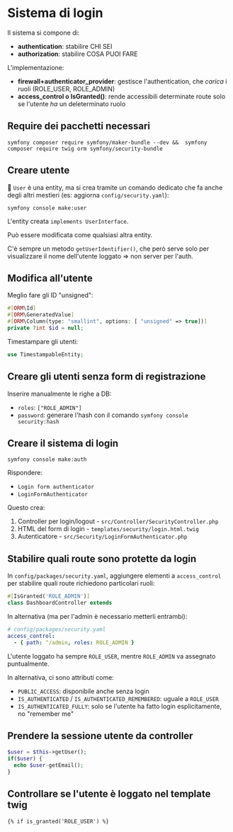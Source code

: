 # Sistema di login

Il sistema si compone di:

- **authentication**: stabilire CHI SEI
- **authorization**: stabilire COSA PUOI FARE

L'implementazione:

- **firewall+authenticator_provider**: gestisce l'authentication, che *carica* i ruoli (ROLE_USER, ROLE_ADMIN)
- **access_control o IsGranted()**: rende accessibili determinate route solo se l'utente *ha* un deleterminato ruolo


## Require dei pacchetti necessari

`symfony composer require symfony/maker-bundle --dev &&  symfony composer require twig orm symfony/security-bundle`

## Creare utente

🛑 `User` è una entity, ma si crea tramite un comando dedicato che fa anche degli altri mestieri (es: aggiorna `config/security.yaml`):

`symfony console make:user`

L'entity creata `implements UserInterface`.

Può essere modificata come qualsiasi altra entity.

C'è sempre un metodo `getUserIdentifier()`, che però serve solo per visualizzare il nome dell'utente loggato => non server per l'auth.

## Modifica all'utente

Meglio fare gli ID "unsigned":

````php
#[ORM\Id]
#[ORM\GeneratedValue]
#[ORM\Column(type: "smallint", options: [ "unsigned" => true])]
private ?int $id = null;
````

Timestampare gli utenti:

````php
use TimestampableEntity;
````

## Creare gli utenti senza form di registrazione

Inserire manualmente le righe a DB:

- `roles`: `["ROLE_ADMIN"]`
- `password`: generare l'hash con il comando `symfony console security:hash`


## Creare il sistema di login

`symfony console make:auth`

Rispondere:

- `Login form authenticator`
- `LoginFormAuthenticator`

Questo crea:

1. Controller per login/logout - `src/Controller/SecurityController.php`
1. HTML del form di login - `templates/security/login.html.twig`
1. Autenticatore - `src/Security/LoginFormAuthenticator.php`


## Stabilire quali route sono protette da login

In `config/packages/security.yaml`, aggiungere elementi a `access_control` per stabilire quali 
route richiedono particolari ruoli:

````php
#[IsGranted('ROLE_ADMIN')]
class DashboardController extends
````

In alternativa (ma per l'admin è necessario metterli entrambi):

````yaml
# config/packages/security.yaml
access_control:
  - { path: ^/admin, roles: ROLE_ADMIN }
````

L'utente loggato ha sempre `ROLE_USER`, mentre `ROLE_ADMIN` va assegnato puntualmente.

In alternativa, ci sono attributi come:

- `PUBLIC_ACCESS`: disponibile anche senza login
- `IS_AUTHENTICATED` / `IS_AUTHENTICATED_REMEMBERED`: uguale a `ROLE_USER`
- `IS_AUTHENTICATED_FULLY`: solo se l'utente ha fatto login esplicitamente, no "remember me"

## Prendere la sessione utente da controller

````php
$user = $this->getUser();
if($user) {
  echo $user-getEmail();
}
````

## Controllare se l'utente è loggato nel template twig

````twig
{% if is_granted('ROLE_USER') %}
````
